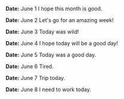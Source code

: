 **Date:** June 1
I hope this month is good.

**Date:** June 2
Let's go for an amazing week!

**Date:** June 3
Today was wild!

**Date:** June 4
I hope today will be a good day!

**Date:** June 5
Today was a good day.

**Date:** June 6
Tired.

**Date:** June 7
Trip today.

**Date:** June 8
I need to work today.
